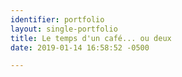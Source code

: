 ```yaml
---
identifier: portfolio
layout: single-portfolio
title: Le temps d'un café... ou deux
date: 2019-01-14 16:58:52 -0500

---
```

